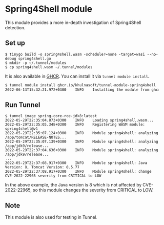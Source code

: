 # Spring4Shell module

This module provides a more in-depth investigation of Spring4Shell detection.

## Set up

```
$ tinygo build -o spring4shell.wasm -scheduler=none -target=wasi --no-debug spring4shell.go
$ mkdir -p ~/.tunnel/modules
$ cp spring4shell.wasm ~/.tunnel/modules
```

It is also available in [GHCR][tunnel-module-spring4shell].
You can install it via `tunnel module install`.

```bash
$ tunnel module install ghcr.io/khulnasoft/tunnel-module-spring4shell
2022-06-13T15:32:21.972+0300    INFO    Installing the module from ghcr.io/khulnasoft/tunnel-module-spring4shell...
```

## Run Tunnel

```
$ tunnel image spring-core-rce-jdk8:latest
2022-05-29T22:35:04.873+0300    INFO    Loading spring4shell.wasm...
2022-05-29T22:35:05.348+0300    INFO    Registering WASM module: spring4shell@v1
2022-05-29T22:35:07.124+0300    INFO    Module spring4shell: analyzing /app/tomcat/RELEASE-NOTES...
2022-05-29T22:35:07.139+0300    INFO    Module spring4shell: analyzing /app/jdk9/release...
2022-05-29T22:37:04.636+0300    INFO    Module spring4shell: analyzing /app/jdk9/release...
...
2022-05-29T22:37:08.917+0300    INFO    Module spring4shell: Java Version: 8, Tomcat Version: 8.5.77
2022-05-29T22:37:08.917+0300    INFO    Module spring4shell: change CVE-2022-22965 severity from CRITICAL to LOW
```

In the above example, the Java version is 8 which is not affected by CVE-2022-22965, so this module changes the severity from CRITICAL to LOW.

## Note

This module is also used for testing in Tunnel.

[tunnel-module-spring4shell]: https://github.com/orgs/khulnasoft/packages/container/package/tunnel-module-spring4shell
